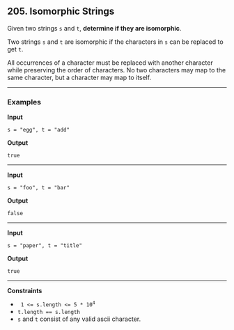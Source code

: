 ## 205. Isomorphic Strings

Given two strings `s` and `t`, **determine if they are isomorphic**.

Two strings `s` and `t` are isomorphic if the characters in `s` can be replaced to get `t`.

All occurrences of a character must be replaced with another character while preserving the order of characters. No two characters may map to the same character, but a character may map to itself.

---

### Examples

**Input**
```
s = "egg", t = "add"
```

**Output**
```
true
```

---

**Input**
```
s = "foo", t = "bar"
```

**Output**
```
false
```

---

**Input**
```
s = "paper", t = "title"
```

**Output**
```
true
```

---

**Constraints**
* <code> 1 <= s.length <= 5 * 10<sup>4</sup></code>
* `t.length == s.length`
* `s` and `t` consist of any valid ascii character.